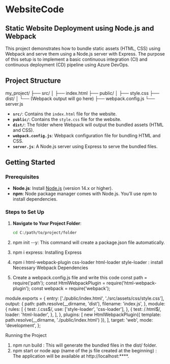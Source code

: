# WebsiteCode

## Static Website Deployment using Node.js and Webpack

This project demonstrates how to bundle static assets (HTML, CSS) using Webpack and serve them using a Node.js server with Express. The purpose of this setup is to implement a basic continuous integration (CI) and continuous deployment (CD) pipeline using Azure DevOps.

## Project Structure
my_project/ 
├── src/ │ 
  ├── index.html 
├── public/ │ 
  ├── style.css 
├── dist/ 
  │ └── (Webpack output will go here) 
├── webpack.config.js 
└── server.js


- **`src/`**: Contains the `index.html` file for the website.
- **`public/`**: Contains the `style.css` file for the website.
- **`dist/`**: The folder where Webpack will output the bundled assets (HTML and CSS).
- **`webpack.config.js`**: Webpack configuration file for bundling HTML and CSS.
- **`server.js`**: A Node.js server using Express to serve the bundled files.

## Getting Started

### Prerequisites

- **Node.js**: Install [Node.js](https://nodejs.org/) (version 14.x or higher).
- **npm**: Node package manager comes with Node.js. You’ll use npm to install dependencies.

### Steps to Set Up

1. **Navigate to Your Project Folder**:
   ```bash
   cd C:/path/to/project/folder
2. npm init --y:  This command will create a package.json file automatically.
3. npm i express: Installing Express
4. npm i html-webpack-plugin css-loader html-loader style-loader : install Necessary Webpack Dependencies

5. Create a webpack.config.js file and write this code
   const path = require('path');
const HtmlWebpackPlugin = require('html-webpack-plugin');
const webpack = require('webpack');

module.exports = {
  entry: ['./public/index.html', './src/assets/css/style.css'],
  output: {
    path: path.resolve(__dirname, 'dist'),
    filename: 'index.js',
  },
  module: {
    rules: [
      {
        test: /\.css$/,
        use: ['style-loader', 'css-loader'],
      },
      {
        test: /\.html$/,
        loader: 'html-loader',
      },
    ],
  },
  plugins: [
    new HtmlWebpackPlugin({
      template: path.resolve(__dirname, './public/index.html')
    }),
  ],
  target: 'web',
  mode: 'development', 
};

Running the Project
1. npm run build : This will generate the bundled files in the dist/ folder.
2. npm start or node app (name of the js file created at the beginning) : The application will be available at http://localhost:****.


   

